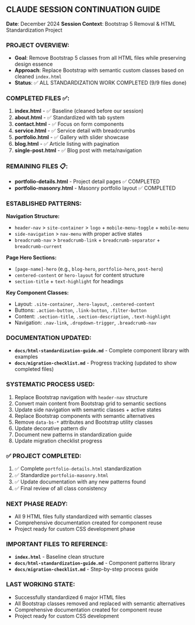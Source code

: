 ## CLAUDE SESSION CONTINUATION GUIDE
**Date**: December 2024
**Session Context**: Bootstrap 5 Removal & HTML Standardization Project

### PROJECT OVERVIEW:
- **Goal**: Remove Bootstrap 5 classes from all HTML files while preserving design essence
- **Approach**: Replace Bootstrap with semantic custom classes based on cleaned `index.html`
- **Status**: ✅ ALL STANDARDIZATION WORK COMPLETED (9/9 files done)

### COMPLETED FILES ✅:
1. **index.html** - ✅ Baseline (cleaned before our session)
2. **about.html** - ✅ Standardized with tab system
3. **contact.html** - ✅ Focus on form components  
4. **service.html** - ✅ Service detail with breadcrumbs
5. **portfolio.html** - ✅ Gallery with slider showcase
6. **blog.html** - ✅ Article listing with pagination
7. **single-post.html** - ✅ Blog post with meta/navigation

### REMAINING FILES 📋:
- **portfolio-details.html** - Project detail pages ✅ COMPLETED
- **portfolio-masonry.html** - Masonry portfolio layout ✅ COMPLETED

### ESTABLISHED PATTERNS:
**Navigation Structure:**
- `header-nav` > `site-container` > `logo` + `mobile-menu-toggle` + `mobile-menu`
- `side-navigation` > `nav-menu` with proper active states
- `breadcrumb-nav` > `breadcrumb-link` + `breadcrumb-separator` + `breadcrumb-current`

**Page Hero Sections:**
- `[page-name]-hero` (e.g., `blog-hero`, `portfolio-hero`, `post-hero`)
- `centered-content` or `hero-layout` for content structure
- `section-title` + `text-highlight` for headings

**Key Component Classes:**
- Layout: `.site-container`, `.hero-layout`, `.centered-content`
- Buttons: `.action-button`, `.link-button`, `.filter-button`
- Content: `.section-title`, `.section-description`, `.text-highlight`
- Navigation: `.nav-link`, `.dropdown-trigger`, `.breadcrumb-nav`

### DOCUMENTATION UPDATED:
- **`docs/html-standardization-guide.md`** - Complete component library with examples
- **`docs/migration-checklist.md`** - Progress tracking (updated to show completed files)

### SYSTEMATIC PROCESS USED:
1. Replace Bootstrap navigation with `header-nav` structure
2. Convert main content from Bootstrap grid to semantic sections
3. Update side navigation with semantic classes + active states
4. Replace Bootstrap components with semantic alternatives
5. Remove `data-bs-*` attributes and Bootstrap utility classes
6. Update decorative pattern div
7. Document new patterns in standardization guide
8. Update migration checklist progress

### ✅ PROJECT COMPLETED:
1. ✅ Complete `portfolio-details.html` standardization 
2. ✅ Standardize `portfolio-masonry.html` 
3. ✅ Update documentation with any new patterns found
4. ✅ Final review of all class consistency

### NEXT PHASE READY:
- All 9 HTML files fully standardized with semantic classes
- Comprehensive documentation created for component reuse  
- Project ready for custom CSS development phase

### IMPORTANT FILES TO REFERENCE:
- **`index.html`** - Baseline clean structure
- **`docs/html-standardization-guide.md`** - Component patterns library
- **`docs/migration-checklist.md`** - Step-by-step process guide

### LAST WORKING STATE:
- Successfully standardized 6 major HTML files
- All Bootstrap classes removed and replaced with semantic alternatives
- Comprehensive documentation created for component reuse
- Project ready for custom CSS development
